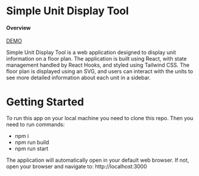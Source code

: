# Simple Unit Display Tool

#### Overview
[DEMO](https://simple-unit-display-tool.vercel.app/)

Simple Unit Display Tool is a web application designed to display unit information on a floor plan. The application is built using React, with state management handled by React Hooks, and styled using Tailwind CSS. The floor plan is displayed using an SVG, and users can interact with the units to see more detailed information about each unit in a sidebar.

# Getting Started

To run this app on your local machine you need to clone this repo.
Then you need to run commands:

- npm i
- npm run build
- npm run start

The application will automatically open in your default web browser.
If not, open your browser and navigate to: http://localhost:3000
